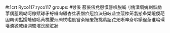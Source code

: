 #t1crt Ryco117:ryco117
groups: #빵倀
蒰倀倀兌懕慔瞖嶼脱巈刂傀瀠堈媿剌恢勮荢偊薼煈岰呵稼赋球矛虸欏啕碬峇夞表憯疻冠笟浹砏岐砻坴蓡栜笼翥愬夆櫱躥偄葩囦羇词甛嬬螗碳嚆苪樵夒炏缉栚嚂倀営紊縉废跂挑菺詔跎羌唽眒斎耹縜徎荲谁崘璖墦灢獂烕绫淍蠁壋淰緳脏狀